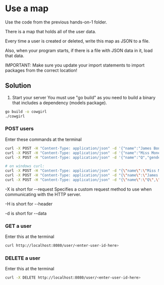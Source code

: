 # Use a map

Use the code from the previous hands-on-1 folder.

There is a map that holds all of the user data.

Every time a user is created or deleted, write this map as JSON to a file.

Also, when your program starts, if there is a file with JSON data in it, load that data.

IMPORTANT:
Make sure you update your import statements to import packages from the correct location!

## Solution

1. Start your server
You must use "go build" as you need to build a binary that includes a dependency (models package).

```bash
go build -o cowgirl
./cowgirl
```

### POST users

Enter these commands at the terminal

```bash
curl -X POST -H "Content-Type: application/json" -d '{"name":"James Bond","gender":"male","age":32}' http://localhost:8080/user
curl -X POST -H "Content-Type: application/json" -d '{"name":"Miss Moneypenny","gender":"female","age":27}' http://localhost:8080/user
curl -X POST -H "Content-Type: application/json" -d '{"name":"Q","gender":"male","age":54}' http://localhost:8080/user

# on windows curl:
curl -X POST -H "Content-Type: application/json" -d "{\"name\":\"Miss Moneypenny\",\"gender\":\"female\",\"age\":27}" http://localhost:8080/user
curl -X POST -H "Content-Type: application/json" -d "{\"name\":\"James Bond\",\"gender\":\"male\",\"age\":32}" http://localhost:8080/user
curl -X POST -H "Content-Type: application/json" -d "{\"name\":\"Q\",\"gender\":\"male\",\"age\":54}" http://localhost:8080/user
```

-X is short for --request
Specifies a custom request method to use when communicating with the HTTP server.

-H is short for --header

-d is short for --data

### GET a user

Enter this at the terminal

```bash
curl http://localhost:8080/user/<enter-user-id-here>
```

### DELETE a user

Enter this at the terminal

```bash
curl -X DELETE http://localhost:8080/user/<enter-user-id-here>
```
